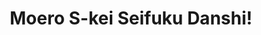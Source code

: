 --- 
title: "Moero S-kei Seifuku Danshi!"
publishdate: "2019-7-7T16:48:46+02:00"
src: "https://365manga.net/manga/moero-s-kei-seifuku-danshi"
image: "https://data.365manga.net/images/thumbnails/15806-moero-s-kei-seifuku-danshi.jpg"
description: "From Sound of Jewels several oneshot Story 1- L-DK (extra chapter) [Watanabe Ayu] Shuusei's sister show to Aoi how to hypnotize someone... And guess who will act as her guinea pig...? Story 2- Yamato nadeshiko shichi henge (extra chapter) [hayakawa tomoko] Story 3- Daidai Days [higuchi megumi] Story 4- Aguriko [ishiko] Story 5- Oshioki wa necktie [nakamura matsucha] Story 6- Hakuchuu nemurihime no Yuutsu [rokurokurei ijimi] Story 7- Koharu biyori…"
---
